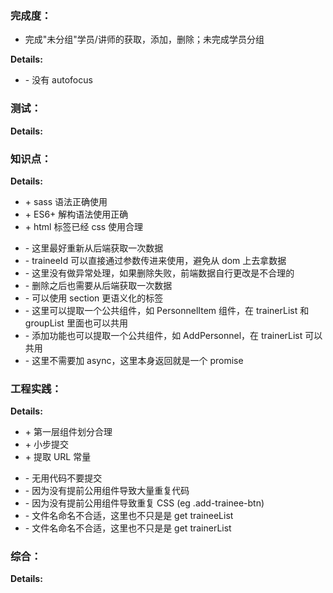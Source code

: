 ### 完成度：

- 完成"未分组"学员/讲师的获取，添加，删除；未完成学员分组

**Details:**

- \- 没有 autofocus

### 测试：

**Details:**

### 知识点：

**Details:**

- \+ sass 语法正确使用
- \+ ES6+ 解构语法使用正确
- \+ html 标签已经 css 使用合理

* \- 这里最好重新从后端获取一次数据
* \- traineeId 可以直接通过参数传进来使用，避免从 dom 上去拿数据
* \- 这里没有做异常处理，如果删除失败，前端数据自行更改是不合理的
* \- 删除之后也需要从后端获取一次数据
* \- 可以使用 section 更语义化的标签
* \- 这里可以提取一个公共组件，如 PersonnelItem 组件，在 trainerList 和 groupList 里面也可以共用
* \- 添加功能也可以提取一个公共组件，如 AddPersonnel，在 trainerList 可以共用
* \- 这里不需要加 async，这里本身返回就是一个 promise

### 工程实践：

**Details:**

- \+ 第一层组件划分合理
- \+ 小步提交
- \+ 提取 URL 常量

* \- 无用代码不要提交
* \- 因为没有提前公用组件导致大量重复代码
* \- 因为没有提前公用组件导致重复 CSS (eg .add-trainee-btn)
* \- 文件名命名不合适，这里也不只是是 get traineeList
* \- 文件名命名不合适，这里也不只是是 get trainerList

### 综合：

**Details:**
